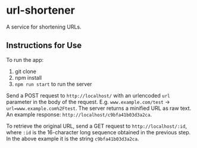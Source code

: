 # url-shortener

A service for shortening URLs.

## Instructions for Use

To run the app:

1. git clone
2. npm install
3. `npm run start` to run the server

Send a POST request to `http://localhost/` with an urlencoded `url` parameter in the body of the request. E.g. `www.example.com/test` -> `url=www.example.com%2Ftest`. The server returns a minified URL as raw text. An example response: `http://localhost/c9bfa41b03d3a2ca`.

To retrieve the original URL, send a GET request to `http://localhost/:id`, where `:id` is the 16-character long sequence obtained in the previous step. In the above example it is the string `c9bfa41b03d3a2ca`.
